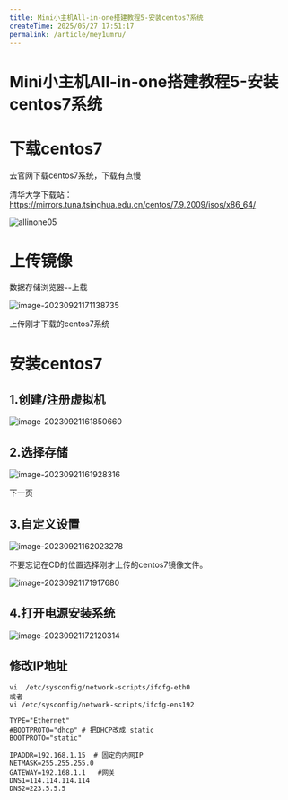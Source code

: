 ```yaml
---
title: Mini小主机All-in-one搭建教程5-安装centos7系统
createTime: 2025/05/27 17:51:17
permalink: /article/mey1umru/
---
```

# Mini小主机All-in-one搭建教程5-安装centos7系统

# 下载centos7

去官网下载centos7系统，下载有点慢

清华大学下载站： https://mirrors.tuna.tsinghua.edu.cn/centos/7.9.2009/isos/x86_64/



![allinone05](https://imgoss.xgss.net/picgo/allinone05.jpg?aliyun)

# 上传镜像

数据存储浏览器--上载

![image-20230921171138735](https://imgoss.xgss.net/picgo/image-20230921171138735.png?aliyun)

上传刚才下载的centos7系统

# 安装centos7

## 1.创建/注册虚拟机

![image-20230921161850660](https://imgoss.xgss.net/picgo/image-20230921161850660.png?aliyun)



## 2.选择存储

![image-20230921161928316](https://imgoss.xgss.net/picgo/image-20230921161928316.png?aliyun)

下一页

## 3.自定义设置

![image-20230921162023278](https://imgoss.xgss.net/picgo/image-20230921162023278.png?aliyun)

不要忘记在CD的位置选择刚才上传的centos7镜像文件。

![image-20230921171917680](https://imgoss.xgss.net/picgo/image-20230921171917680.png?aliyun)



## 4.打开电源安装系统

![image-20230921172120314](https://imgoss.xgss.net/picgo/image-20230921172120314.png?aliyun)

## 修改IP地址

```
vi  /etc/sysconfig/network-scripts/ifcfg-eth0
或者
vi /etc/sysconfig/network-scripts/ifcfg-ens192

TYPE="Ethernet"
#BOOTPROTO="dhcp" # 把DHCP改成 static
BOOTPROTO="static"

IPADDR=192.168.1.15  # 固定的内网IP
NETMASK=255.255.255.0
GATEWAY=192.168.1.1   #网关
DNS1=114.114.114.114
DNS2=223.5.5.5
```





